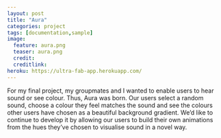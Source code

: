 ```yaml
---
layout: post
title: "Aura"
categories: project
tags: [documentation,sample]
image:
  feature: aura.png
  teaser: aura.png
  credit:
  creditlink:
heroku: https://ultra-fab-app.herokuapp.com/
---
```


For my final project, my groupmates and I wanted to enable users to hear sound or see colour. Thus, Aura was born. Our users select a random sound, choose a colour they feel matches the sound and see the colours other users have chosen as a beautiful background gradient. We’d like to continue to develop it by allowing our users to build their own animations from the hues they’ve chosen to visualise sound in a novel way.
